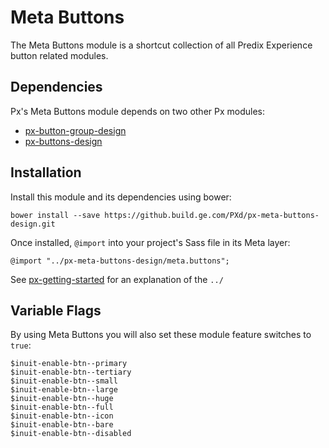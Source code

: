 # Meta Buttons

The Meta Buttons module is a shortcut collection of all Predix Experience button related modules.

## Dependencies

Px's Meta Buttons module depends on two other Px modules:

* [px-button-group-design](https://github.build.ge.com/PXd/px-button-group-design)
* [px-buttons-design](https://github.build.ge.com/PXd/px-buttons-design)

## Installation

Install this module and its dependencies using bower:

    bower install --save https://github.build.ge.com/PXd/px-meta-buttons-design.git

Once installed, `@import` into your project's Sass file in its Meta layer:

    @import "../px-meta-buttons-design/meta.buttons";

See [px-getting-started](https://github.build.ge.com/PXd/px-getting-started#a-note-about-relative-import-paths) for an explanation of the `../`

## Variable Flags

By using Meta Buttons you will also set these module feature switches to `true`:

    $inuit-enable-btn--primary
    $inuit-enable-btn--tertiary
    $inuit-enable-btn--small
    $inuit-enable-btn--large
    $inuit-enable-btn--huge
    $inuit-enable-btn--full
    $inuit-enable-btn--icon
    $inuit-enable-btn--bare
    $inuit-enable-btn--disabled
